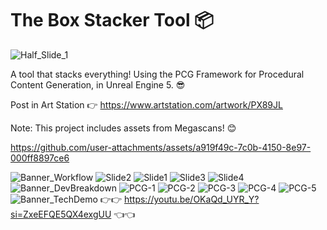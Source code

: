 # The Box Stacker Tool 📦
![Half_Slide_1](https://github.com/user-attachments/assets/29fcfb81-7bc8-489e-a27e-376f13513e9d)

  A tool that stacks everything! Using the PCG Framework for Procedural Content Generation, in Unreal Engine 5. 😎

  Post in Art Station 👉 https://www.artstation.com/artwork/PX89JL

  Note: This project includes assets from Megascans! 😊

https://github.com/user-attachments/assets/a919f49c-7c0b-4150-8e97-000ff8897ce6

![Banner_Workflow](https://github.com/user-attachments/assets/b715e8c5-1235-470e-a5e5-7a4450d2ac43)
![Slide2](https://github.com/user-attachments/assets/229c55ae-8e4c-4569-9f00-6e856e919164)
![Slide1](https://github.com/user-attachments/assets/8e399d10-f226-4492-932b-03c0207ccb1b)
![Slide3](https://github.com/user-attachments/assets/b0bddf17-3c6b-45ea-9099-8a60bdce43e7)
![Slide4](https://github.com/user-attachments/assets/9d51dfde-a93a-4afe-bb41-a08412d6d5b9)
![Banner_DevBreakdown](https://github.com/user-attachments/assets/da5a76a3-5b99-46af-9fb7-f14ae458bd96)
![PCG-1](https://github.com/user-attachments/assets/be5a0ba8-2cd0-4ddd-9d0a-9586f5cc906c)
![PCG-2](https://github.com/user-attachments/assets/d9ce3424-6a54-46db-b829-d57d647854f7)
![PCG-3](https://github.com/user-attachments/assets/b002ec2b-562e-4f7d-9cd3-df9522b5392f)
![PCG-4](https://github.com/user-attachments/assets/577716e2-c36a-4781-a9fe-7b3fe3de03ae)
![PCG-5](https://github.com/user-attachments/assets/fad7928d-759e-428d-a0e1-7561744bf1c8)
![Banner_TechDemo](https://github.com/user-attachments/assets/4f99194e-05f3-4a3b-909a-244626e79468)
👉👉 https://youtu.be/OKaQd_UYR_Y?si=ZxeEFQE5QX4exgUU 👈👈
